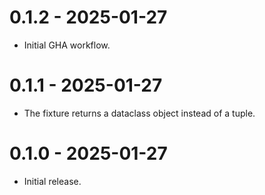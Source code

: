 # 0.1.2 - 2025-01-27

- Initial GHA workflow.

# 0.1.1 - 2025-01-27

- The fixture returns a dataclass object instead of a tuple.

# 0.1.0 - 2025-01-27

- Initial release.
